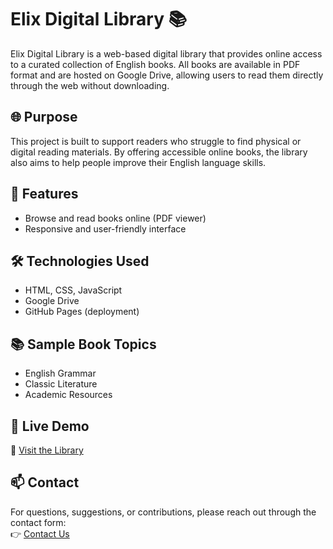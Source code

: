 # Elix Digital Library 📚

Elix Digital Library is a web-based digital library that provides online access to a curated collection of English books. All books are available in PDF format and are hosted on Google Drive, allowing users to read them directly through the web without downloading.

## 🌐 Purpose

This project is built to support readers who struggle to find physical or digital reading materials. By offering accessible online books, the library also aims to help people improve their English language skills.

## 📁 Features

- Browse and read books online (PDF viewer)
- Responsive and user-friendly interface

## 🛠 Technologies Used

- HTML, CSS, JavaScript
- Google Drive
- GitHub Pages (deployment)

## 📚 Sample Book Topics

- English Grammar
- Classic Literature
- Academic Resources

## 🚀 Live Demo

🔗 [Visit the Library](https://elix-stack.github.io/elix-digital-library/)

## 📫 Contact

For questions, suggestions, or contributions, please reach out through the contact form:  
👉 [Contact Us](https://elix-stack.github.io/elix-showcase/projects/contactForm/contactForm.html)
